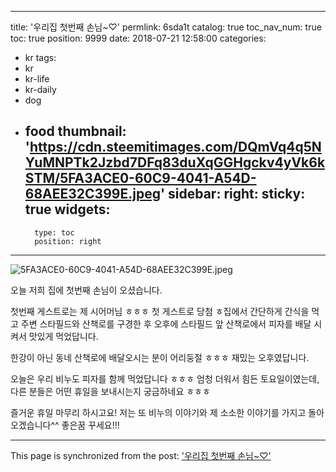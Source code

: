 
---
title: '우리집 첫번째 손님~♡'
permlink: 6sda1t
catalog: true
toc_nav_num: true
toc: true
position: 9999
date: 2018-07-21 12:58:00
categories:
- kr
tags:
- kr
- kr-life
- kr-daily
- dog
- food
thumbnail: 'https://cdn.steemitimages.com/DQmVq4q5NYuMNPTk2Jzbd7DFq83duXqGGHgckv4yVk6kSTM/5FA3ACE0-60C9-4041-A54D-68AEE32C399E.jpeg'
sidebar:
    right:
        sticky: true
widgets:
    -
        type: toc
        position: right
---


![5FA3ACE0-60C9-4041-A54D-68AEE32C399E.jpeg](https://cdn.steemitimages.com/DQmVq4q5NYuMNPTk2Jzbd7DFq83duXqGGHgckv4yVk6kSTM/5FA3ACE0-60C9-4041-A54D-68AEE32C399E.jpeg)

오늘 저희 집에 첫번째 손님이 오셨습니다.

첫번째 게스트로는 제 시어머님 ㅎㅎㅎ 
첫 게스트로 당첨 ㅎ집에서 간단하게 간식을 먹고 주변 스타필드와 산책로를 구경한 후 오후에 스타필드 앞 산책로에서 피자를 배달 시켜서 맛있게 먹었답니다. 

한강이 아닌 동네 산책로에 배달오시는 분이 어리둥절 ㅎㅎㅎ 재밌는 오후였답니다.

오늘은 우리 비누도 피자를 함께 먹었답니다 ㅎㅎㅎ
엄청 더워서 힘든 토요일이였는데, 다른 분들은 어떤 휴일을 보내시는지 궁금하네요 ㅎㅎㅎ

즐거운 휴일 마무리 하시고요! 저는 또 비누의 이야기와 제 소소한 이야기를 가지고 돌아오겠습니다^^
좋은꿈 꾸세요!!!

- - -

This page is synchronized from the post: ['우리집 첫번째 손님~♡'](https://steemit.com/@kimseun/6sda1t)
